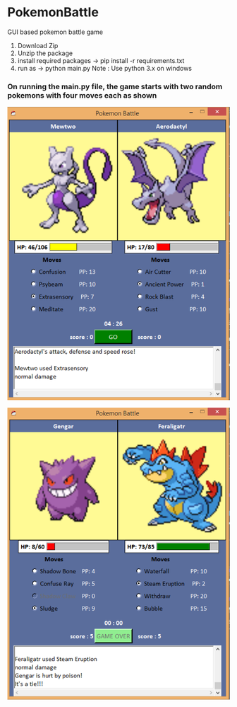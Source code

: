 # PokemonBattle
GUI based pokemon battle game

1) Download Zip
2) Unzip the package
3) install required packages -> pip install -r requirements.txt
4) run as -> python main.py
Note : Use python 3.x on windows

<h3>On running the main.py file, the game starts with two random pokemons with four moves each as shown</h3>


![Battle Scene 1](https://github.com/arkag70/PokemonBattle/blob/master/poke_png/Screenshot%20(526).png)

![Battle Scene 2](https://github.com/arkag70/PokemonBattle/blob/master/poke_png/Screenshot%20(527).png)

